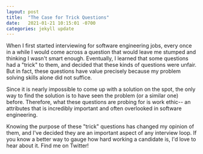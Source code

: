 ```yaml
---
layout: post
title:  "The Case for Trick Questions"
date:   2021-01-21 10:15:01 -0700
categories: jekyll update
---
```


When I first started interviewing for software engineering jobs, every once in a while I would come across a question
that would leave me stumped and thinking I wasn't smart enough. Eventually, I learned that some questions had a "trick"
to them, and decided that these kinds of questions were unfair. But in fact, these questions have value precisely
because my problem solving skills alone did not suffice.

Since it is nearly impossible to come up with a solution on the spot, the only way to find the solution is to have
seen the problem (or a similar one) before. Therefore, what these questions are probing for is work ethic-- an
attributes that is incredibly important and often overlooked in software engineering.

Knowing the purpose of these "trick" questions has changed my opinion of them, and I've decided they are an important
aspect of any interview loop. If you know a better way to gauge how hard working a candidate is, I'd love to hear
about it. Find me on Twitter!
